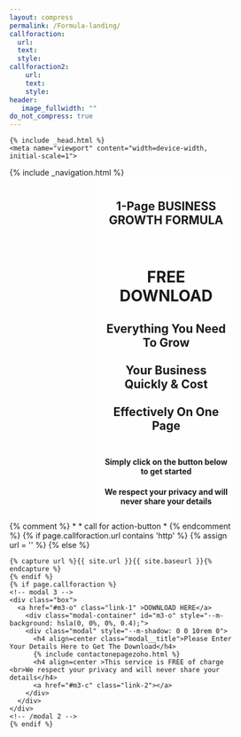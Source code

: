 ```yaml
---
layout: compress
permalink: /Formula-landing/
callforaction:
  url:
  text:
  style:     
callforaction2:
    url:
    text:
    style:   
header:
   image_fullwidth: ""   
do_not_compress: true      
---
```


<html class="no-js" lang="{% if site.language == nil %}en{% else %}{{ site.language }}{% endif %}">
<head>

	{% include _head.html %}
	<meta name="viewport" content="width=device-width, initial-scale=1">
  <link rel= "stylesheet" href="/assets/css/modalstyle.css">

<style>
* { box-sizing: border-box;
}
.buttcent{
  margin: 0;
  position: absolute;

  left: 75%;
  -ms-transform: translate(50%, 50%);
  transform: translate(-100%, -100%);
}
@media screen and (max-width: 900px) {
  .butcent {
    width: 100%;
  }}
<!--/* Create two unequal columns that floats next to each other */ -->
.column-first {
  float: left;
  padding: 10px;
}

.left {
  width: 40%;
}

.right {
  width: 60%;
}

.column-second {
  float: left;
  padding: 10px;
}
.left2 {
  width: 60%;
}

.right2 {
  width: 40%;
}
/* Clear floats after the columns */
.row:after {
  content: "";
  display: table;
  clear: both;
}

<!--/* Responsive layout - makes the two columns stack on top of each other instead of next to each other */ -->
@media screen and (max-width: 600px) {
  .column-first {
    width: 100%;
  }
@media screen and (max-width: 600px) {
  .column-second {
    width: 100%;
  }
}

body {
  font-size: 100%
}
</style>
<style>
* {
  box-sizing: border-box;
}
/* Create single floating column */
.column {
  float: center;
  width: 100%;
  padding: 10px;
  }
@media screen and (max-width: 900px) {
    .column {
      width: 100%;
    }
  }
/* Create three equal columns that floats next to each other */
.column-three {
  float: left;
  width: 33.33%;
  padding: 10px;
}


@media screen and (max-width: 600px) {
  .column-three {
    width: 100%;
  }
}
/* Clear floats after the columns */
.row:after {
  content: "";
  display: table;
  clear: both;
}
</style>


  <link rel="stylesheet" type="text/css" href="https://cdn.wpcc.io/lib/1.0.2/cookieconsent.min.css"/><script src="https://cdn.wpcc.io/lib/1.0.2/cookieconsent.min.js" defer></script><script>window.addEventListener("load", function(){window.wpcc.init({"border":"thin","corners":"small","colors":{"popup":{"background":"#edfdfa","text":"#000000","border":"#5ec2b6"},"button":{"background":"#5ec2b6","text":"#ffffff"}},"position":"bottom","content":{"href":"https://www.superneconsulting.co.uk/cookies","message":"This website uses cookies to ensure you get the best experience.  ","button":"OK I understand!"}})});</script>

</head>

<body >
	{% include _navigation.html %}

<div class="panel radius" style="background-image: url('/images/onepagebackground.png'); background-repeat: cover; background-attachment: fixed;  background-size: 100% 100%; ">
    <div class="row"> <!--display two columns-->
        <div class="column-first left" style="background-color:none;">
        <img src="{{ site.url }}{{ site.baseurl }}/images/onepageblur.png" alt="">
        </div> <!-- end column left-->
        <div class="column-first right" style="background: rgba(255, 255, 255, 0.6);  text-align: center">
          <h2 color="white">1-Page BUSINESS GROWTH FORMULA</h2><br>
          <h1>FREE DOWNLOAD</h1>
          <p><h2>Everything You Need To Grow<br><br>Your Business Quickly & Cost<br><br> Effectively On One Page<br><br></h2>
      		<h4>Simply click on the button below to get started</h4></p>
          <h4>We respect your privacy and will never share your details</h4>
        </div> <!-- end column right-->
    </div>   <!-- end display two columns-->
    {% comment %}
    *
    * call for action-button
    *
    {% endcomment %}
    {% if page.callforaction.url contains 'http' %}
    {% assign url = '' %}
    {% else %}

    {% capture url %}{{ site.url }}{{ site.baseurl }}{% endcapture %}
    {% endif %}
    {% if page.callforaction %}
    <!-- modal 3 -->
    <div class="box">
      <a href="#m3-o" class="link-1" >DOWNLOAD HERE</a>
        <div class="modal-container" id="m3-o" style="--m-background: hsla(0, 0%, 0%, 0.4);">
        <div class="modal" style="--m-shadow: 0 0 10rem 0">
          <h4 align=center class="modal__title">Please Enter Your Details Here to Get The Download</h4>
          {% include contactonepagezoho.html %}
          <h4 align=center >This service is FREE of charge <br>We respect your privacy and will never share your details</h4>
          <a href="#m3-c" class="link-2"></a>
        </div>
      </div>
    </div>
    <!-- /modal 2 -->
    {% endif %}
</div> <!--end of background-->
</body>


<!-- Include LinkedIn script -->
<script type="text/javascript">
		_linkedin_partner_id = "1107945";
		window._linkedin_data_partner_ids = window._linkedin_data_partner_ids || [];
		window._linkedin_data_partner_ids.push(_linkedin_partner_id);
		</script><script type="text/javascript">
		(function(){var s = document.getElementsByTagName("script")[0];
		var b = document.createElement("script");
		b.type = "text/javascript";b.async = true;
		b.src = "https://snap.licdn.com/li.lms-analytics/insight.min.js";
		s.parentNode.insertBefore(b, s);})();
</script>

<noscript>
	<img height="1" width="1" style="display:none;" alt="" src="https://px.ads.linkedin.com/collect/?pid=1107945&fmt=gif" />
</noscript>

</html>
